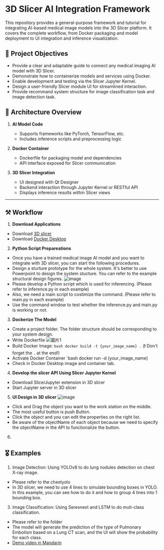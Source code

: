 # 3D Slicer AI Integration Framework

This repository provides a general-purpose framework and tutorial for integrating AI-based medical image models into the 3D Slicer platform. It covers the complete workflow, from Docker packaging and model deployment to UI integration and inference visualization.


## 🎯 Project Objectives

- Provide a clear and adaptable guide to connect any medical imaging AI model with 3D Slicer.
- Demonstrate how to containerize models and services using Docker.
- Enable development and testing via the Slicer Jupyter Kernel.
- Design a user-friendly Slicer module UI for streamlined interaction.
- Provide recommand system structure for image classification task and image detection task.

## 📌 Architecture Overview

1. **AI Model Code**
   - Supports frameworks like PyTorch, TensorFlow, etc.
   - Includes inference scripts and preprocessing logic

2. **Docker Container**
   - Dockerfile for packaging model and dependencies
   - API interface exposed for Slicer communication

3. **3D Slicer Integration**
   - UI designed with Qt Designer
   - Backend interaction through Jupyter Kernel or RESTful API
   - Displays inference results within Slicer views

---

## ⚒️ Workflow
1. **Download Applications**
  - Download [3D slicer](https://download.slicer.org/)
  - Download [Docker Desktop](https://www.docker.com/products/docker-desktop/)

2. **Python Script Prepareations**
  -  Once you have a trained medical image AI model and you want to integrate with 3D slicer, you can start the following procedures.
  -  Design a sturture prototype for the whole system. It's better to use Powerpoint to design the system stucture. You can refer to the example structural design figures.
    ![image](https://github.com/user-attachments/assets/cec37609-1c8e-4509-8ed1-f14f12776670)
  -  Please develop a Python script which is used for inferencing. (Please refer to inference.py in each example)
  -  Also, we need a main script to costimize the command. (Please refer to main.py in each example)
  -  Use the command window to test whether the inference.py and main.py is working or not.

3. **Dockerize The Model**
  - Create a project folder. The folder structure should be corresponding to your system design.
  - Write Dockerfile
   ![圖片1](https://github.com/user-attachments/assets/86d9b8b9-56ac-40ea-97aa-d3a40761b80b)
  - Build Docker Image: `bash docker build -t {your_image_name} .` (❗ Don't forget the `.` at the end!)
  - Activate Docker Container `bash docker run -d {your_image_name}
  - Check in Docker Desktop image and container tab.

4. **Develop the slicer API Using Slicer Jupyter Kernel**
  - Download SlicerJupyter extension in 3D slicer
  - Start Jupyter server in 3D slicer

5. **UI Design in 3D slicer**
![image](https://github.com/user-attachments/assets/c3b4df33-3ef1-4e7e-a2f5-8ad5b3a3bca0)
  - Click and Drag the object you want to the work station on the middle.
  - The most useful button is push Button.
  - Click the object and you can edit the properties on the right list.
  - Be aware of the objectName of each object because we need to specify the objectName in the API to functionalize the button.
6. 


## 🎖️ Examples
1. Image Detection: Using YOLOv8 to do lung nodules detection on chest X-ray image.
  - Please refer to the chestyolo
  - In 3D slicer, we need to use 4 lines to simulate bounding boxes in YOLO. In this example, you can see how to do it and how to group 4 lines into 1 bounding box.
3. Image Classification: Using Seresnext and LSTM to do muti-class classification.

  - Please refer to the folder
  - The model will generate the prediction of the type of Pulmonary Embolism based on a Lung CT scan, and the UI will show the probability for each class.
  - [Demo video in Mandarin](https://youtu.be/SNgI4MpFOY8)


